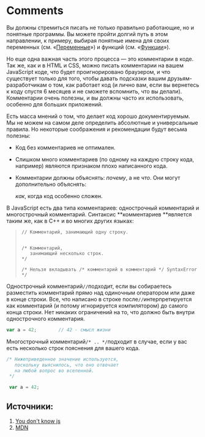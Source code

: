 # Comments

Вы должны стремиться писать не только правильно работающие, но и понятные программы. Вы можете пройти долгий путь в этом направлении, к примеру, выбирая понятные имена для своих переменных \(см. «[Переменные](variables.md)»\) и функций \(см. «[Функции](https://github.com/skhrolenok/gitbook/tree/6d8bb2723abc6b7aa05618f2170c0e92e1255d29/js-basics/functions.md)»\).

Но еще одна важная часть этого процесса — это комментарии в коде. Так же, как и в HTML и CSS, можно писать комментарии на вашем JavaScript коде, что будет проигнорировано браузером, и что существует только для того, чтобы давать подсказки вашим друзьям-разработчикам о том, как работает код \(и лично вам, если вы вернетесь к коду спустя 6 месяцев и не сможете вспомнить, что вы делали\). Комментарии очень полезны, и вы должны часто их использовать, особенно для больших приложений.

Есть масса мнений о том, что делает код хорошо документируемым. Мы не можем на самом деле определить абсолютные и универсальные правила. Но некоторые соображения и рекомендации будут весьма полезны:

* Код без комментариев не оптимален.
* Слишком много комментариев \(по одному на каждую строку кода, например\) являются признаком плохо написанного кода.
* Комментарии должны объяснять: _почему_, а не _что_. Они могут дополнительно объяснять:  

  _как_, когда код особенно сложен.

В JavaScript есть два типа комментариев: однострочный комментарий и многострочный комментарий. Синтаксис **комментариев **является таким же, как в C++ и во многих других языках:

> ```text
> // Комментарий, занимающий одну строку.
>
>
> /* Комментарий, 
>    занимающий несколько строк.
> */
>  
> /* Нельзя вкладывать /* комментарий в комментарий */ SyntaxError */
> ```

Однострочный комментарий`//`подходит, если вы собираетесь разместить комментарий прямо над одиночным оператором или даже в конце строки. Все, что написано в строке после`//`интерпретируется как комментарий \(и потому игнорируется компилятором\) до самого конца строки. Нет никаких ограничений на то, что должно быть внутри однострочного комментария.

```javascript
var a = 42;        // 42 - смысл жизни
```

Многострочный комментарий`/* .. */`подходит в случае, если у вас есть несколько строк пояснения для вашего кода.

```javascript
/* Нижеприведенное значение используется,
   поскольку выяснилось, что оно отвечает
   на любой вопрос во вселенной.
 */

 var a = 42;
```

## Источники:

1. [You don't know js](https://github.com/azat-io/you-dont-know-js-ru/blob/master/up%20%26%20going/ch1.md#Комментарии-в-коде)
2. [MDN](https://developer.mozilla.org/ru/docs/Web/JavaScript/Guide/Grammar_and_Types#Комментарии)

